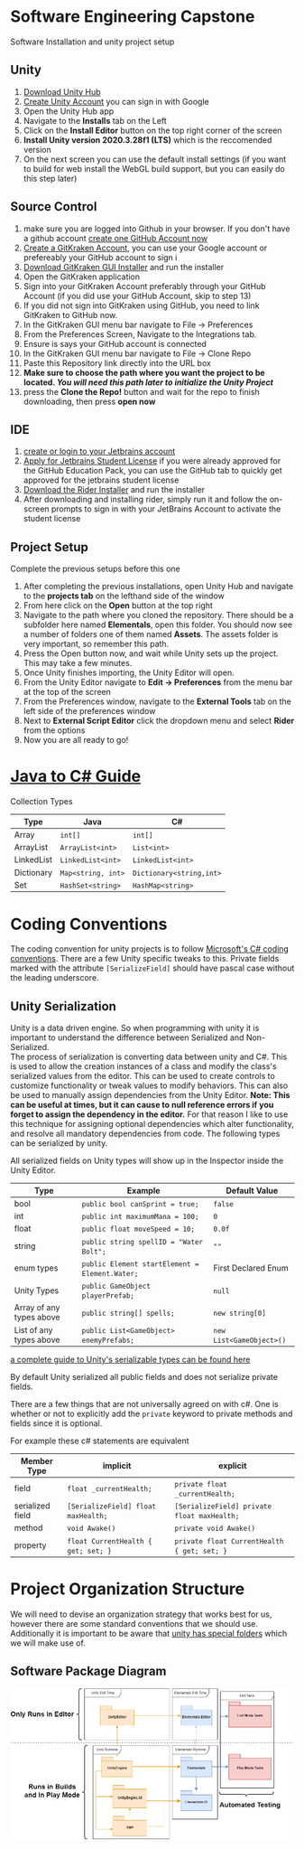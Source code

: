 Software Engineering Capstone
=====

Software Installation and unity project setup

Unity
-----

1. [Download Unity Hub](https://unity3d.com/get-unity/download)
2. [Create Unity Account](https://id.unity.com/en/conversations/7b1f1c15-625f-42bc-a038-c8547f9cb809018f) you can sign in with Google
3. Open the Unity Hub app
4. Navigate to the **Installs** tab on the Left 
5. Click on the **Install Editor** button on the top right corner of the screen
6. **Install Unity version 2020.3.28f1 (LTS)** which is the reccomended version
7. On the next screen you can use the default install settings (if you want to build for web install the WebGL build support, but you can easily do this step later)

Source Control
----

 1. make sure you are logged into Github in your browser. If you don't have a github account [create one GitHub Account now](https://github.com/signup?ref_cta=Sign+up&ref_loc=header+logged+out&ref_page=%2F&source=header-home) 
 2. [Create a GitKraken Account](https://app.gitkraken.com/login), you can use your Google account or prefereably your GitHub account to sign i
 3. [Download GitKraken GUI Installer](https://www.gitkraken.com/download/windows64) and run the installer 
 7. Open the GitKraken application
 8. Sign into your GitKraken Account preferably through your GitHub Account (if you did use your GitHub Account, skip to step 13)
 9. If you did not sign into GitKraken using GitHub, you need to link GitKraken to GitHub now.  
 10. In the GitKraken GUI menu bar navigate to File -> Preferences
 11. From the Preferences Screen, Navigate to the Integrations tab.
 12. Ensure is says your GitHub account is connected
 13. In the GitKraken GUI menu bar navigate to File -> Clone Repo
 14. Paste this Repository link directly into the URL box
 15. **Make sure to choose the path where you want the project to be located. *You will need this path later to initialize the Unity Project***
 16. press the **Clone the Repo!** button and wait for the repo to finish downloading, then press **open now**
 
IDE
--------

1. [create or login to your Jetbrains account](https://account.jetbrains.com/login)
2. [Apply for Jetbrains Student License](https://www.jetbrains.com/shop/eform/students) if you were already approved for the GitHub Education Pack, you can use the GitHub tab to quickly get approved for the jetbrains student license
3. [Download the Rider Installer](https://www.jetbrains.com/rider/?_ga=2.6180787.1420589103.1644964244-1235206129.1644705957) and run the installer
4. After downloading and installing rider, simply run it and follow the on-screen prompts to sign in with your JetBrains Account to activate the student license

Project Setup
-----
Complete the previous setups before this one

1. After completing the previous installations, open Unity Hub and navigate to the **projects tab** on the lefthand side of the window
2. From here click on the **Open** button at the top right
3. Navigate to the path where you cloned the repository.  There should be a subfolder here named **Elementals**, open this folder.  You should now see a number of folders one of them named **Assets**.  The assets folder is very important, so remember this path.
4. Press the Open button now, and wait while Unity sets up the project.  This may take a few minutes.
5. Once Unity finishes importing, the Unity Editor will open.  
6. From the Unity Editor navigate to **Edit -> Preferences** from the menu bar at the top of the screen
7. From the Preferences window, navigate to the **External Tools** tab on the left side of the preferences window
8. Next to **External Script Editor** click the dropdown menu and select **Rider** from the options
9. Now you are all ready to go!

[Java to C# Guide](https://github.com/mharris382/Software-Engineering-Capstone/blob/main/Docs/CSharp%20for%20Java%20Developers%20-%20Cheat%20Sheet.pdf)
====

Collection Types

| Type       | Java               | C#                       |
|------------|--------------------|--------------------------|
| Array      | `int[]`            | `int[]`                  |
| ArrayList  | `ArrayList<int>`   | `List<int>`              |
| LinkedList | `LinkedList<int>`  | `LinkedList<int>`        |
| Dictionary | `Map<string, int>` | `Dictionary<string,int>` |
| Set        | `HashSet<string>`  | `HashMap<string>`        |

Coding Conventions
====
The coding convention for unity projects is to follow [Microsoft's C# coding conventions](https://docs.microsoft.com/en-us/dotnet/csharp/fundamentals/coding-style/coding-conventions).  There are a few Unity specific tweaks to this.  Private fields marked with the attribute `[SerializeField]` should have pascal case without the leading underscore. 

Unity Serialization
----
Unity is a data driven engine. So when programming with unity it is important to understand the difference between Serialized and Non-Serialized.  
The process of serialization is converting data between unity and C#.  This is used to allow the creation instances of a class and modify the class's serialized values from the editor.  This can be used to create controls to customize functionality or tweak values to modify behaviors.  This can also be used to manually assign dependencies from the Unity Editor.  **Note: This can be useful at times, but it can cause to null reference errors if you forget to assign the dependency in the editor.**  For that reason I like to use this technique for assigning optional dependencies which alter functionality, and resolve all mandatory dependencies from code.  The following types can be serialized by unity.

All serialized fields on Unity types will show up in the Inspector inside the Unity Editor.  


|Type |Example                | Default Value|
|-----|-----------------------|-----|
|bool    |`public bool canSprint = true;` |`false`|
|int     |`public int maximumMana = 100;`  | `0`|
|float   |`public float moveSpeed = 10;`| `0.0f`|
|string  | `public string spellID = "Water Bolt";`| `""`|
|enum types | `public Element startElement = Element.Water;`| First Declared Enum |
|Unity Types| `public GameObject playerPrefab;` | `null`|
|Array of any types above| `public string[] spells;`| `new string[0]`|
|List of any types above| `public List<GameObject> enemyPrefabs;`|`new List<GameObject>()`|

[a complete guide to Unity's serializable types can be found here](https://docs.unity3d.com/Manual/script-Serialization.html)

By default Unity serialized all public fields and does not serialize private fields.


There are a few things that are not universally agreed on with c#.  One is whether or not to explicitly add the `private` keyword to private methods and fields since it is optional.

For example these c# statements are equivalent

| Member Type | implicit | explicit    |
|-----------|-----------|----------------|
| field | `float _currentHealth;`             | `private float _currentHealth;`             |
| serialized field | `[SerializeField] float maxHealth;` | `[SerializeField] private float maxHealth;` |
| method | `void Awake()` | `private void Awake()` |
| property | `float CurrentHealth { get; set; }`    | `private float CurrentHealth { get; set; }`    |


Project Organization Structure
====
We will need to devise an organization strategy that works best for us, however there are some standard conventions that we should use.  Additionally it is important to be aware that [unity has special folders](https://docs.unity3d.com/Manual/SpecialFolders.html) which we will make use of.


Software Package Diagram
----
![Package Diagram](https://github.com/mharris382/Software-Engineering-Capstone/blob/main/Docs/Images/Package%20Diagram.png)

